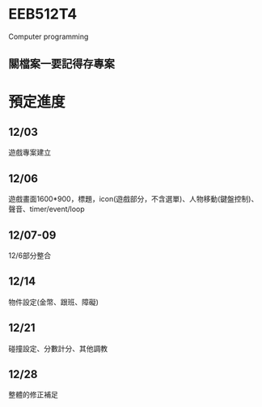 # EEB512T4
Computer programming
## 關檔案一要記得存專案

# 預定進度
## 12/03
遊戲專案建立

## 12/06
遊戲畫面1600*900，標題，icon(遊戲部分，不含選單)、人物移動(鍵盤控制)、聲音、timer/event/loop

## 12/07-09
12/6部分整合

## 12/14
物件設定(金幣、跟班、障礙)

## 12/21
碰撞設定、分數計分、其他調教

## 12/28
整體的修正補足
